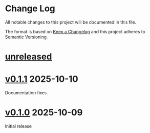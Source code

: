 Change Log
=======

All notable changes to this project will be documented in this file.

The format is based on [Keep a Changelog](http://keepachangelog.com/)
and this project adheres to [Semantic Versioning](http://semver.org/).

# [unreleased]

# [v0.1.1] 2025-10-10

Documentation fixes.

# [v0.1.0] 2025-10-09

Initial release

[unreleased]: https://egit.irs.uni-stuttgart.de/rust/zynq7000-rs/compare/zynq7000-hal-v0.1.0...HEAD
[v0.1.1]: https://egit.irs.uni-stuttgart.de/rust/zynq7000-rs/tag/zynq7000-hal-v0.1.0...zynq7000-hal-v0.1.1
[v0.1.0]: https://egit.irs.uni-stuttgart.de/rust/zynq7000-rs/tag/zynq7000-hal-v0.1.0
